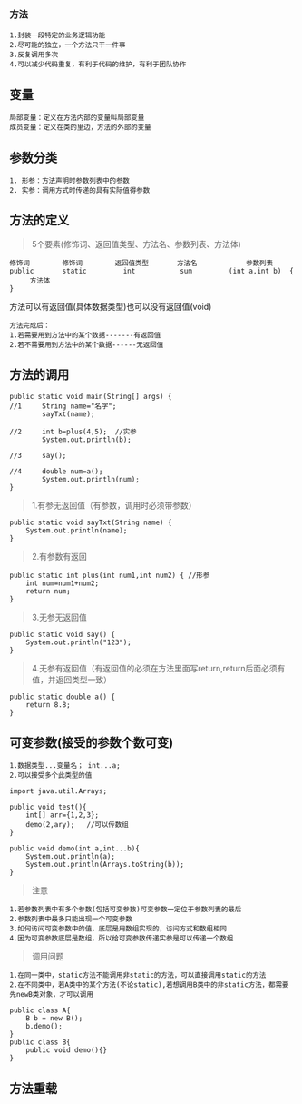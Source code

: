 ### 方法
	1.封装一段特定的业务逻辑功能
	2.尽可能的独立，一个方法只干一件事
	3.反复调用多次
	4.可以减少代码重复，有利于代码的维护，有利于团队协作

## 变量
	局部变量：定义在方法内部的变量叫局部变量
	成员变量：定义在类的里边，方法的外部的变量

## 参数分类
	1. 形参：方法声明时参数列表中的参数
	2. 实参：调用方式时传递的具有实际值得参数

## 方法的定义
>5个要素(修饰词、返回值类型、方法名、参数列表、方法体)
	 
	修饰词        修饰词        返回值类型       方法名            参数列表
	public       static         int           sum         (int a,int b)  {
	     方法体
	}

方法可以有返回值(具体数据类型)也可以没有返回值(void)

```
方法完成后：
1.若需要用到方法中的某个数据-------有返回值
2.若不需要用到方法中的某个数据------无返回值
```

## 方法的调用
	public static void main(String[] args) {
	//1		String name="名字";
			sayTxt(name);
		
	//2	    int b=plus(4,5);  //实参
			System.out.println(b);	
		
	//3  	say();
	
	//4     double num=a();
			System.out.println(num);
	}


>1.有参无返回值（有参数，调用时必须带参数）

	public static void sayTxt(String name) {
		System.out.println(name);
	}
	
>2.有参数有返回

	public static int plus(int num1,int num2) { //形参
		int num=num1+num2;
		return num;
	}


>3.无参无返回值

	public static void say() {
		System.out.println("123");
	}

>4.无参有返回值（有返回值的必须在方法里面写return,return后面必须有值，并返回类型一致）

	public static double a() {
		return 8.8;
	}
	
## 可变参数(接受的参数个数可变)
	1.数据类型...变量名； int...a;
	2.可以接受多个此类型的值

```
import java.util.Arrays;

public void test(){
	int[] arr={1,2,3};
	demo(2,ary);   //可以传数组
}

public void demo(int a,int...b){
	System.out.println(a);
	System.out.println(Arrays.toString(b));
}
```

>注意

	1.若参数列表中有多个参数(包括可变参数)可变参数一定位于参数列表的最后
	2.参数列表中最多只能出现一个可变参数
	3.如何访问可变参数中的值，底层是用数组实现的，访问方式和数组相同
	4.因为可变参数底层是数组，所以给可变参数传递实参是可以传递一个数组


>调用问题

	1.在同一类中，static方法不能调用非static的方法，可以直接调用static的方法
	2.在不同类中，若A类中的某个方法(不论static),若想调用B类中的非static方法，都需要先newB类对象，才可以调用

	public class A{
		B b = new B();
		b.demo();
	}
	public class B{
		public void demo(){}
	}

## 方法重载
